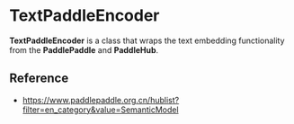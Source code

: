 # TextPaddleEncoder

**TextPaddleEncoder** is a class that wraps the text embedding functionality from the **PaddlePaddle** and **PaddleHub**.

## Reference

- https://www.paddlepaddle.org.cn/hublist?filter=en_category&value=SemanticModel
